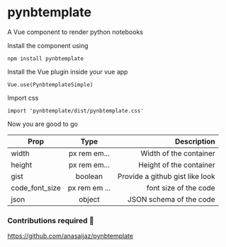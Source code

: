# pynbtemplate
A Vue component to render python notebooks

Install the component using

``` npm install pynbtemplate ```

Install the Vue plugin inside your vue app

```Vue.use(PynbtemplateSimple)```

Import css

```import 'pynbtemplate/dist/pynbtemplate.css'```

Now you are good to go


| Prop        | Type           | Description  |
| ------------- |:-------------:| -----------:|
| width      | px rem em... | Width of the container |
| height      | px rem em...      |   Height of the container |
| gist | boolean    |    Provide a github gist like look |
| code_font_size | px rem em ...     |    font size of the code |
| json | object     |    JSON schema of the code  |



### Contributions required 🎉
https://github.com/anasaijaz/pynbtemplate
